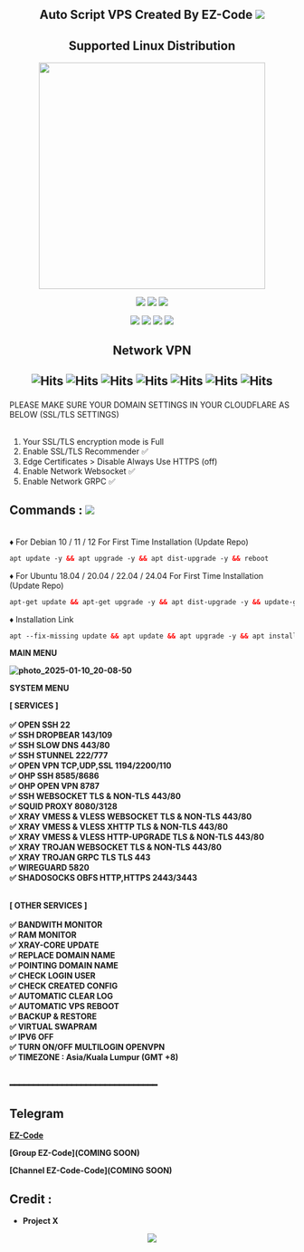  <p align="center">


<h2 align="center">
Auto Script VPS
Created By EZ-Code
<img src="https://img.shields.io/badge/VERSION-2-blue.svg"></h2>

</p> 
<h2 align="center"> Supported Linux Distribution</h2>
<p align="center"><img src="https://d33wubrfki0l68.cloudfront.net/5911c43be3b1da526ed609e9c55783d9d0f6b066/9858b/assets/img/debian-ubuntu-hover.png"width="400"></p> 
<p align="center">
<img src="https://img.shields.io/static/v1?style=for-the-badge&logo=debian&label=Debian%2010&message=Buster&color=purple">  
<img src="https://img.shields.io/static/v1?style=for-the-badge&logo=debian&label=Debian%2011&message=Bullseye&color=purple"> 
<img src="https://img.shields.io/static/v1?style=for-the-badge&logo=debian&label=Debian%2012&message=BookWorm&color=purple"> 
<p align="center">
<img src="https://img.shields.io/static/v1?style=for-the-badge&logo=ubuntu&label=ubuntu%2018.04 LTS&message=Bionic Beaver&color=red"> 
<img src="https://img.shields.io/static/v1?style=for-the-badge&logo=ubuntu&label=ubuntu%2020.04 LTS&message=Focal Fossa&color=red">
<img src="https://img.shields.io/static/v1?style=for-the-badge&logo=ubuntu&label=ubuntu%2022.04 LTS&message=Jammy Jellyfih&color=red">
<img src="https://img.shields.io/static/v1?style=for-the-badge&logo=ubuntu&label=ubuntu%2024.04 LTS&message=Noble Numbat&color=red">
</p>



<h2 align="center">Network VPN</h2>

<h2 align="center">

![Hits](https://img.shields.io/badge/SSH-Service-8020f3?style=for-the-badge&logo=Cloudflare&logoColor=white&edge_flat=false)
![Hits](https://img.shields.io/badge/OVPN-Service-8020f3?style=for-the-badge&logo=Cloudflare&logoColor=white&edge_flat=false)
![Hits](https://img.shields.io/badge/WIREGUARD-Service-8020f3?style=for-the-badge&logo=Cloudflare&logoColor=white&edge_flat=false)
![Hits](https://img.shields.io/badge/Shadowsocks-Obfs-8020f3?style=for-the-badge&logo=Cloudflare&logoColor=white&edge_flat=false)
![Hits](https://img.shields.io/badge/XRAY-Vmess-f34b20?style=for-the-badge&logo=Cloudflare&logoColor=white&edge_flat=false)
![Hits](https://img.shields.io/badge/XRAY-VLess-f34b20?style=for-the-badge&logo=Cloudflare&logoColor=white&edge_flat=false)
![Hits](https://img.shields.io/badge/XRAY-Trojan-f34b20?style=for-the-badge&logo=Cloudflare&logoColor=white&edge_flat=false)
</h2>

PLEASE MAKE SURE YOUR DOMAIN SETTINGS IN YOUR CLOUDFLARE AS BELOW (SSL/TLS SETTINGS)<br>
<br>

1. Your SSL/TLS encryption mode is Full
2. Enable SSL/TLS Recommender ✅
3. Edge Certificates > Disable Always Use HTTPS (off)
4. Enable Network Websocket ✅
5. Enable Network GRPC ✅

## Commands : <img src="https://img.shields.io/static/v1?style=for-the-badge&logo=powershell&label=Shell&message=Bash%20Script&color=lightgray">

<br>
♦️ For Debian 10 / 11 / 12 For First Time Installation (Update Repo) <br>

  ```html
 apt update -y && apt upgrade -y && apt dist-upgrade -y && reboot
  ```
  ♦️ For Ubuntu 18.04 / 20.04 / 22.04 / 24.04 For First Time Installation (Update Repo) <br>
  
  ```html
 apt-get update && apt-get upgrade -y && apt dist-upgrade -y && update-grub && reboot
 ```
♦️ Installation Link <br>

  ```html
apt --fix-missing update && apt update && apt upgrade -y && apt install -y bzip2 gzip coreutils screen dpkg wget vim curl nano zip unzip && wget -q https://raw.githubusercontent.com/EZ-Code00/allow/main/choose.sh && chmod +x choose.sh && screen -S choose ./choose.sh
  ```
<b>

MAIN MENU

![photo_2025-01-10_20-08-50](https://github.com/user-attachments/assets/19bb5b7b-dcb1-44a5-a3aa-f22b96e9c7f7)

SYSTEM MENU



[ SERVICES ] <br>
<br>
✅ OPEN SSH 22<br>
✅ SSH DROPBEAR 143/109<br>
✅ SSH SLOW DNS 443/80<br>
✅ SSH STUNNEL 222/777<br>
✅ OPEN VPN TCP,UDP,SSL 1194/2200/110<br>
✅ OHP SSH 8585/8686<br>
✅ OHP OPEN VPN 8787<br>
✅ SSH WEBSOCKET TLS & NON-TLS 443/80<br>
✅ SQUID PROXY 8080/3128<br>
✅ XRAY VMESS & VLESS WEBSOCKET TLS & NON-TLS 443/80<br>
✅ XRAY VMESS & VLESS XHTTP TLS & NON-TLS 443/80<br>
✅ XRAY VMESS & VLESS HTTP-UPGRADE TLS & NON-TLS 443/80<br>
✅ XRAY TROJAN WEBSOCKET TLS & NON-TLS 443/80<br>
✅ XRAY TROJAN GRPC TLS TLS 443<br>
✅ WIREGUARD 5820<br>
✅ SHADOSOCKS OBFS HTTP,HTTPS 2443/3443<br>
<br>

[ OTHER SERVICES ] <br>
<br>
✅ BANDWITH MONITOR <br>
✅ RAM MONITOR <br>
✅ XRAY-CORE UPDATE <br>
✅ REPLACE DOMAIN NAME <br>
✅ POINTING DOMAIN NAME <br>
✅ CHECK LOGIN USER <br>
✅ CHECK CREATED CONFIG <br>
✅ AUTOMATIC CLEAR LOG <br>
✅ AUTOMATIC VPS REBOOT <br>
✅ BACKUP & RESTORE <br>
✅ VIRTUAL SWAPRAM <br>
✅ IPV6 OFF <br>
✅ TURN ON/OFF MULTILOGIN OPENVPN <br>
✅ TIMEZONE : Asia/Kuala Lumpur (GMT +8) <br>
</br>



━━━━━━━━━━━━━━━━━━━━━━━━━━━━━━━

## Telegram

[EZ-Code](https://t.me/EzcodeShop)

[Group EZ-Code](COMING SOON)

[Channel EZ-Code-Code](COMING SOON)

## Credit :

*   Project X

<p align="center">
  <a><img src="https://img.shields.io/badge/Copyright%20©-EzCode%20AutoScriptVPN%202022.%20All%20rights%20reserved...-blueviolet.svg" style="max-width:200%;">
    </p>

```

